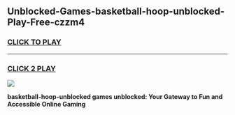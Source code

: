 
## Unblocked-Games-basketball-hoop-unblocked-Play-Free-czzm4
<h3>
<a href="https://premium76.site?title=basketball-hoop-unblocked&ref=20M">CLICK TO PLAY</a></h3>
<hr>

<h3>
<a href="https://premium76.site?title=basketball-hoop-unblocked&ref=20M">CLICK 2 PLAY</a>
  
</h3>

<a href="https://premium76.site?title=basketball-hoop-unblocked&ref=19M"><img src="https://clearcache.store/games.png"></a>


**basketball-hoop-unblocked games unblocked: Your Gateway to Fun and Accessible Online Gaming**
